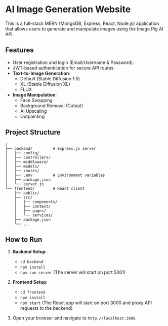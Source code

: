 # AI Image Generation Website

This is a full-stack MERN (MongoDB, Express, React, Node.js) application that allows users to generate and manipulate images using the Image Pig AI API.

## Features

- User registration and login (Email/Username & Password).
- JWT-based authentication for secure API routes.
- **Text-to-Image Generation**:
  - Default (Stable Diffusion 1.5)
  - XL (Stable Diffusion XL)
  - FLUX
- **Image Manipulation**:
  - Face Swapping
  - Background Removal (Cutout)
  - AI Upscaling
  - Outpainting

## Project Structure

```
/
├── backend/         # Express.js server
│   ├── config/
│   ├── controllers/
│   ├── middleware/
│   ├── models/
│   ├── routes/
│   ├── .env         # Environment variables
│   ├── package.json
│   └── server.js
└── frontend/        # React client
    ├── public/
    ├── src/
    │   ├── components/
    │   ├── context/
    │   ├── pages/
    │   └── services/
    ├── package.json
    └── ...
```

## How to Run

1.  **Backend Setup**:
    - `cd backend`
    - `npm install`
    - `npm run server` (The server will start on port 5001)

2.  **Frontend Setup**:
    - `cd frontend`
    - `npm install`
    - `npm start` (The React app will start on port 3000 and proxy API requests to the backend)

3.  Open your browser and navigate to `http://localhost:3000`.
